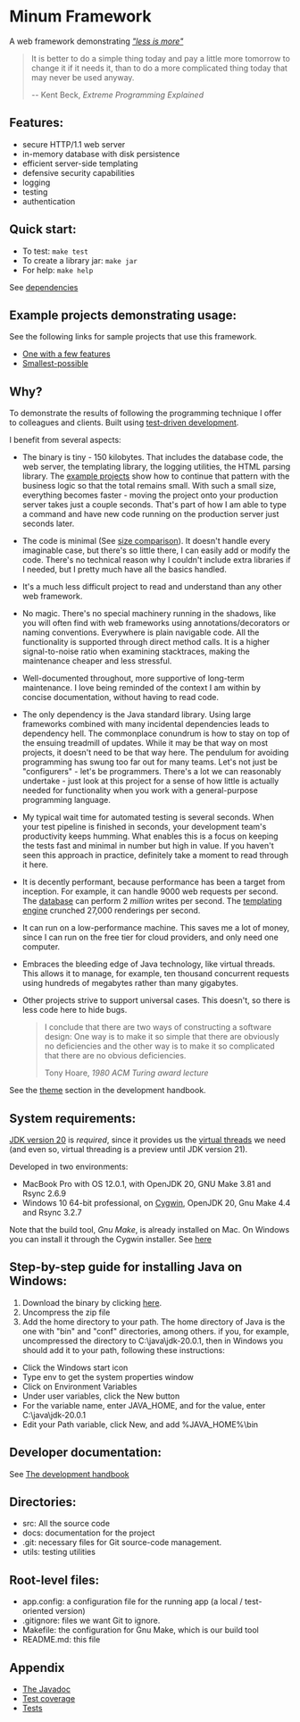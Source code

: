 Minum Framework
===============

A web framework demonstrating [_"less is more"_](https://byronka.github.io/katz_lightning_keynote.mp4)

> It is better to do a simple thing today and pay a little more tomorrow to change it
> if it needs it, than to do a more complicated thing today that may never be used anyway.
> 
> -- Kent Beck, _Extreme Programming Explained_

Features:
--------

- secure HTTP/1.1 web server
- in-memory database with disk persistence
- efficient server-side templating
- defensive security capabilities
- logging
- testing
- authentication


Quick start:
------------

* To test: `make test`
* To create a library jar: `make jar`
* For help: `make help`

See [dependencies](#system-requirements)

Example projects demonstrating usage:
-------------------------------------

See the following links for sample projects that use this framework.

- [One with a few features](https://github.com/byronka/minum_usage_example) 
- [Smallest-possible](https://github.com/byronka/minum_usage_example_smaller)


Why?
----

To demonstrate the results of following the programming technique I offer to colleagues and clients. 
Built using [test-driven development](https://www.google.com/books/edition/Test_driven_Development/CUlsAQAAQBAJ?hl=en).

I benefit from several aspects:

- The binary is tiny - 150 kilobytes.  That includes the database code, the web server,
  the templating library, the logging utilities, the HTML parsing library.  The [example projects](#example-projects-demonstrating-usage)
  show how to continue that pattern with the business logic so that the total
  remains small.  With such a small size, everything becomes faster - moving
  the project onto your production server takes just a couple seconds.  That's part of
  how I am able to type a command and have new code running on the production server just
  seconds later.
- The code is minimal (See [size comparison](docs/size_comparison_to_javalin.md)).  It doesn't handle every imaginable case, but there's so little
  there, I can easily add or modify the code.  There's no technical reason why I couldn't
  include extra libraries if I needed, but I pretty much have all the basics handled. 
- It's a much less difficult project to read and understand than any other web framework.
- No magic.  There's no special machinery running in the shadows, like you will often
  find with web frameworks using annotations/decorators or naming conventions.  Everywhere 
  is plain navigable code.  All the functionality is supported 
  through direct method calls. It is a higher signal-to-noise ratio when 
  examining stacktraces, making the maintenance cheaper and less stressful.
- Well-documented throughout, more supportive of long-term maintenance. I love being reminded
  of the context I am within by concise documentation, without having to read code.
- The only dependency is the Java standard library.  Using large frameworks 
  combined with many incidental dependencies leads to dependency hell.  The commonplace
  conundrum is how to stay on top of the ensuing treadmill of updates. While it may be 
  that way on most projects, it doesn't need to be that way
  here. The pendulum for avoiding programming has swung too far out for many teams. Let's
  not just be "configurers" - let's be programmers.  There's a lot we can reasonably 
  undertake - just look at this project for a sense of how little is actually needed
  for functionality when you work with a general-purpose programming language.
- My typical wait time for automated testing is several seconds. When your
  test pipeline is finished in seconds, your development team's productivity keeps humming.
  What enables this is a focus on keeping the tests fast and minimal in number but high
  in value.  If you haven't seen this approach in practice, definitely take a moment
  to read through it here.
- It is decently performant, because performance has been a target from inception. For example, 
  it can handle 9000 web requests per second. The [database](docs/perf_data/database_speed_test.txt) can perform 2 _million_ writes per 
  second.  The [templating engine](docs/perf_data/templateRenderTest.txt) crunched 27,000 renderings per second.
- It can run on a low-performance machine.  This saves me a lot of money, since I can 
  run on the free tier for cloud providers, and only need one computer.
- Embraces the bleeding edge of Java technology, like virtual threads.
  This allows it to manage, for example, ten thousand concurrent requests using hundreds of
  megabytes rather than many gigabytes.
- Other projects strive to support universal cases.  This doesn't, so there is less code here
  to hide bugs.  

  >I conclude that there are two ways of constructing a software design: One way is to
  >make it so simple that there are obviously no deficiencies and the other way is to
  >make it so complicated that there are no obvious deficiencies.
  > 
  > Tony Hoare,  _1980 ACM Turing award lecture_ 


See the [theme](docs/development_handbook.md#theme) section in
the development handbook.


System requirements: 
--------------------

[JDK version 20](https://jdk.java.net/20/) is _required_, since it 
provides us the [virtual threads](https://openjdk.org/jeps/436) we need (and even so, virtual 
threading is a preview until JDK version 21).

Developed in two environments:
* MacBook Pro with OS 12.0.1, with OpenJDK 20, GNU Make 3.81 and Rsync 2.6.9
* Windows 10 64-bit professional, on [Cygwin](https://www.cygwin.com/), OpenJDK 20, Gnu Make 4.4 and Rsync 3.2.7

Note that the build tool, _Gnu Make_, is already installed on Mac.  On Windows you can install
it through the Cygwin installer.  See [here](https://www.cygwin.com/packages/summary/make.html)


Step-by-step guide for installing Java on Windows:
--------------------------------------------------

1. Download the binary by clicking [here](https://download.java.net/java/GA/jdk20.0.1/b4887098932d415489976708ad6d1a4b/9/GPL/openjdk-20.0.1_windows-x64_bin.zip).
2. Uncompress the zip file
3. Add the home directory to your path.  The home directory of Java is the one with "bin"
   and "conf" directories, among others. if you, for example, uncompressed the
   directory to C:\java\jdk-20.0.1, then in Windows you should add it to your path,
   following these instructions:

  * Click the Windows start icon
  * Type env to get the system properties window
  * Click on Environment Variables
  * Under user variables, click the New button
  * For the variable name, enter JAVA_HOME, and for the value, enter C:\java\jdk-20.0.1
  * Edit your Path variable, click New, and add %JAVA_HOME%\bin


Developer documentation:
------------------------

See [The development handbook](docs/development_handbook.md)


Directories:
------------

- src: All the source code
- docs: documentation for the project
- .git: necessary files for Git source-code management.
- utils: testing utilities


Root-level files:
-----------------

- app.config: a configuration file for the running app (a local / test-oriented version)
- .gitignore: files we want Git to ignore.
- Makefile: the configuration for Gnu Make, which is our build tool
- README.md: this file

Appendix
--------

* [The Javadoc](https://byronka.github.io/javadoc/)
* [Test coverage](https://byronka.github.io/coveragereport/)
* [Tests](https://byronka.github.io/minum_tests.html)
